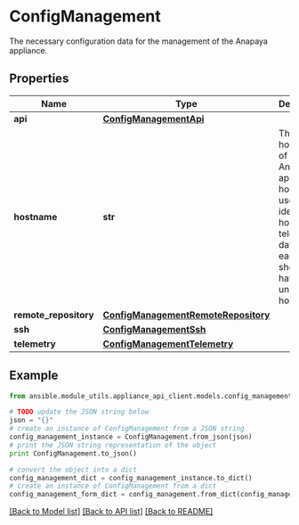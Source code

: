 # ConfigManagement

The necessary configuration data for the management of the  Anapaya appliance.

## Properties
Name | Type | Description | Notes
------------ | ------------- | ------------- | -------------
**api** | [**ConfigManagementApi**](ConfigManagementApi.md) |  | [optional] 
**hostname** | **str** | The hostname of the Anapaya appliance host. It is used to identify the host in the telemetry data; thus, each host should have a unique hostname. | [optional] [default to 'anapaya-appliance']
**remote_repository** | [**ConfigManagementRemoteRepository**](ConfigManagementRemoteRepository.md) |  | [optional] 
**ssh** | [**ConfigManagementSsh**](ConfigManagementSsh.md) |  | [optional] 
**telemetry** | [**ConfigManagementTelemetry**](ConfigManagementTelemetry.md) |  | [optional] 

## Example

```python
from ansible.module_utils.appliance_api_client.models.config_management import ConfigManagement

# TODO update the JSON string below
json = "{}"
# create an instance of ConfigManagement from a JSON string
config_management_instance = ConfigManagement.from_json(json)
# print the JSON string representation of the object
print ConfigManagement.to_json()

# convert the object into a dict
config_management_dict = config_management_instance.to_dict()
# create an instance of ConfigManagement from a dict
config_management_form_dict = config_management.from_dict(config_management_dict)
```
[[Back to Model list]](../README.md#documentation-for-models) [[Back to API list]](../README.md#documentation-for-api-endpoints) [[Back to README]](../README.md)


